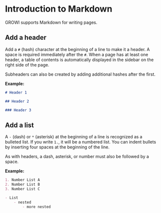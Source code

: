 # Introduction to Markdown

GROWI supports Markdown for writing pages.

## Add a header

Add a `#` (hash) character at the beginning of a line to make it a header. A space is required immediately after the `#`.  When a page has at least one header, a table of contents is automatically displayed in the sidebar on the right side of the page.

Subheaders can also be created by adding additional hashes after the first.

**Example:**

```markdown
# Header 1

## Header 2

### Header 3
```

## Add a list
A `-` (dash) or `*` (asterisk) at the beginning of a line is recognized as a bulleted list. If you write `1.`, it will be a numbered list. You can indent bullets by inserting four spaces at the beginning of the line.

As with headers, a dash, asterisk, or number must also be followed by a space.

**Example:**

```markdown
1. Number List A
2. Number List B
3. Number List C

- List
    - nested
        - more nested
```


